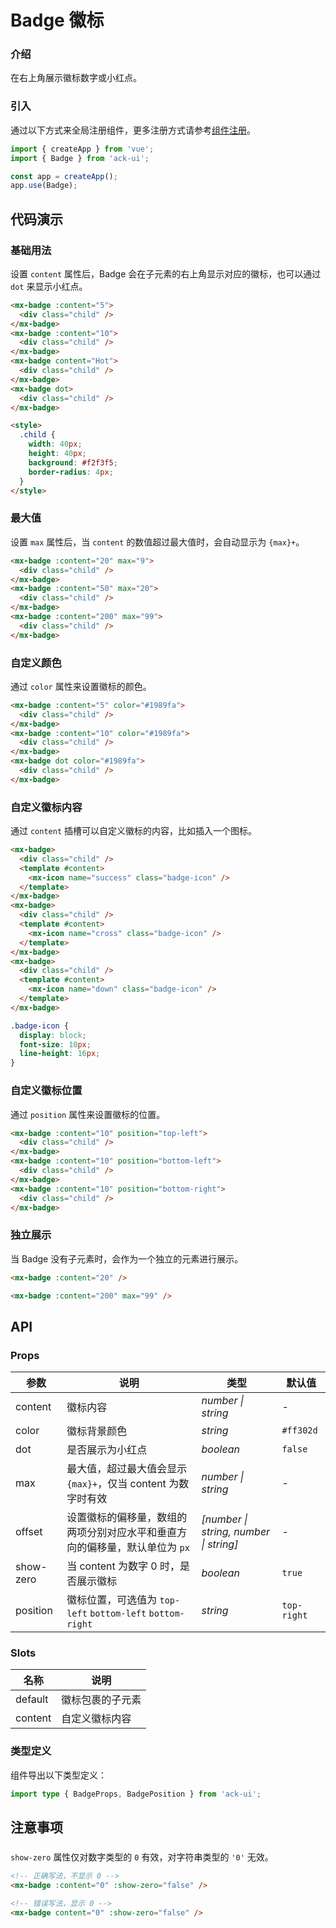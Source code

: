 # Badge 徽标

### 介绍

在右上角展示徽标数字或小红点。

### 引入

通过以下方式来全局注册组件，更多注册方式请参考[组件注册](#/zh-CN/advanced-usage#zu-jian-zhu-ce)。

```js
import { createApp } from 'vue';
import { Badge } from 'ack-ui';

const app = createApp();
app.use(Badge);
```

## 代码演示

### 基础用法

设置 `content` 属性后，Badge 会在子元素的右上角显示对应的徽标，也可以通过 `dot` 来显示小红点。

```html
<mx-badge :content="5">
  <div class="child" />
</mx-badge>
<mx-badge :content="10">
  <div class="child" />
</mx-badge>
<mx-badge content="Hot">
  <div class="child" />
</mx-badge>
<mx-badge dot>
  <div class="child" />
</mx-badge>

<style>
  .child {
    width: 40px;
    height: 40px;
    background: #f2f3f5;
    border-radius: 4px;
  }
</style>
```

### 最大值

设置 `max` 属性后，当 `content` 的数值超过最大值时，会自动显示为 `{max}+`。

```html
<mx-badge :content="20" max="9">
  <div class="child" />
</mx-badge>
<mx-badge :content="50" max="20">
  <div class="child" />
</mx-badge>
<mx-badge :content="200" max="99">
  <div class="child" />
</mx-badge>
```

### 自定义颜色

通过 `color` 属性来设置徽标的颜色。

```html
<mx-badge :content="5" color="#1989fa">
  <div class="child" />
</mx-badge>
<mx-badge :content="10" color="#1989fa">
  <div class="child" />
</mx-badge>
<mx-badge dot color="#1989fa">
  <div class="child" />
</mx-badge>
```

### 自定义徽标内容

通过 `content` 插槽可以自定义徽标的内容，比如插入一个图标。

```html
<mx-badge>
  <div class="child" />
  <template #content>
    <mx-icon name="success" class="badge-icon" />
  </template>
</mx-badge>
<mx-badge>
  <div class="child" />
  <template #content>
    <mx-icon name="cross" class="badge-icon" />
  </template>
</mx-badge>
<mx-badge>
  <div class="child" />
  <template #content>
    <mx-icon name="down" class="badge-icon" />
  </template>
</mx-badge>
```

```css
.badge-icon {
  display: block;
  font-size: 10px;
  line-height: 16px;
}
```

### 自定义徽标位置

通过 `position` 属性来设置徽标的位置。

```html
<mx-badge :content="10" position="top-left">
  <div class="child" />
</mx-badge>
<mx-badge :content="10" position="bottom-left">
  <div class="child" />
</mx-badge>
<mx-badge :content="10" position="bottom-right">
  <div class="child" />
</mx-badge>
```

### 独立展示

当 Badge 没有子元素时，会作为一个独立的元素进行展示。

```html
<mx-badge :content="20" />

<mx-badge :content="200" max="99" />
```

## API

### Props

| 参数      | 说明                                                                        | 类型                                   | 默认值      |
| --------- | --------------------------------------------------------------------------- | -------------------------------------- | ----------- |
| content   | 徽标内容                                                                    | _number \| string_                     | -           |
| color     | 徽标背景颜色                                                                | _string_                               | `#ff302d`   |
| dot       | 是否展示为小红点                                                            | _boolean_                              | `false`     |
| max       | 最大值，超过最大值会显示 `{max}+`，仅当 content 为数字时有效                | _number \| string_                     | -           |
| offset    | 设置徽标的偏移量，数组的两项分别对应水平和垂直方向的偏移量，默认单位为 `px` | _[number \| string, number \| string]_ | -           |
| show-zero | 当 content 为数字 0 时，是否展示徽标                                        | _boolean_                              | `true`      |
| position  | 徽标位置，可选值为 `top-left` `bottom-left` `bottom-right`                  | _string_                               | `top-right` |

### Slots

| 名称    | 说明             |
| ------- | ---------------- |
| default | 徽标包裹的子元素 |
| content | 自定义徽标内容   |

### 类型定义

组件导出以下类型定义：

```ts
import type { BadgeProps, BadgePosition } from 'ack-ui';
```

## 注意事项

###

`show-zero` 属性仅对数字类型的 `0` 有效，对字符串类型的 `'0'` 无效。

```html
<!-- 正确写法，不显示 0 -->
<mx-badge :content="0" :show-zero="false" />

<!-- 错误写法，显示 0 -->
<mx-badge content="0" :show-zero="false" />
```
